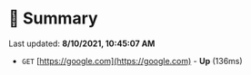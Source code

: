 # 📖 Summary
Last updated: **8/10/2021, 10:45:07 AM**

- `GET` [https://google.com](https://google.com) - **Up** (136ms)
